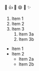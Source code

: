 🖤
👍
🌴
😄
🎉
✨

1. Item 1
2. Item 2
3. Item 3
   1. Item 3a
   2. Item 3b

* Item 1
* Item 2
  * Item 2a
  * Item 2b
